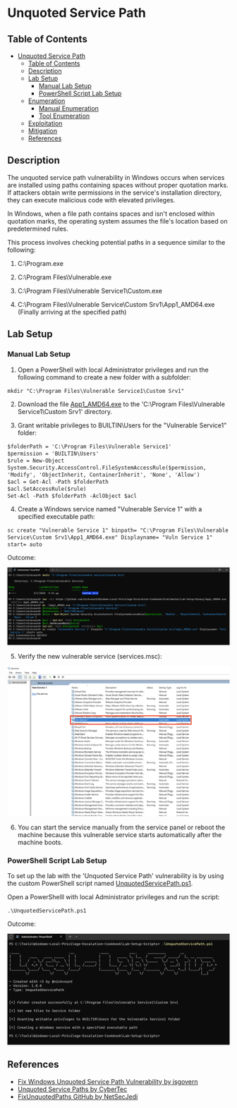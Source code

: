 # Unquoted Service Path

## Table of Contents

- [Unquoted Service Path](#unquoted-service-path)
  - [Table of Contents](#table-of-contents)
  - [Description](#description)
  - [Lab Setup](#lab-setup)
    - [Manual Lab Setup](#manual-lab-setup)
    - [PowerShell Script Lab Setup](#powershell-script-lab-setup)
  - [Enumeration](#enumeration)
    - [Manual Enumeration](#manual-enumeration)
    - [Tool Enumeration](#tool-enumeration)
  - [Exploitation](#exploitation)
  - [Mitigation](#mitigation)
  - [References](#references)

## Description

The unquoted service path vulnerability in Windows occurs when services are installed using paths containing spaces without proper quotation marks. If attackers obtain write permissions in the service's installation directory, they can execute malicious code with elevated privileges.

In Windows, when a file path contains spaces and isn't enclosed within quotation marks, the operating system assumes the file's location based on predetermined rules.

This process involves checking potential paths in a sequence similar to the following:

1) C:\Program.exe

2) C:\Program Files\Vulnerable.exe

3) C:\Program Files\Vulnerable Service1\Custom.exe

4) C:\Program Files\Vulnerable Service\Custom Srv1\App1_AMD64.exe (Finally arriving at the specified path)

## Lab Setup

### Manual Lab Setup

1) Open a PowerShell with local Administrator privileges and run the following command to create a new folder with a subfolder:

```
mkdir "C:\Program Files\Vulnerable Service1\Custom Srv1"
```
2) Download the file [App1_AMD64.exe](/Lab-Setup-Binary/App1_AMD64.exe) to the 'C:\Program Files\Vulnerable Service1\Custom Srv1' directory.

3) Grant writable privileges to BUILTIN\Users for the "Vulnerable Service1" folder:

```
$folderPath = 'C:\Program Files\Vulnerable Service1'
$permission = 'BUILTIN\Users'
$rule = New-Object System.Security.AccessControl.FileSystemAccessRule($permission, 'Modify', 'ObjectInherit, ContainerInherit', 'None', 'Allow')
$acl = Get-Acl -Path $folderPath
$acl.SetAccessRule($rule)
Set-Acl -Path $folderPath -AclObject $acl
```

4) Create a Windows service named "Vulnerable Service 1" with a specified executable path:

```
sc create "Vulnerable Service 1" binpath= "C:\Program Files\Vulnerable Service\Custom Srv1\App1_AMD64.exe" Displayname= "Vuln Service 1" start= auto
```

Outcome:

![Unquoted-Service-Path-Manual-Lab-Setup](/Pictures/Unquoted-Service-Path-Manual-Lab-Setup.png)

5) Verify the new vulnerable service (services.msc):

![Unquoted-Service-Path-Manual-Lab-Setup-Verify](/Pictures/Unquoted-Service-Path-Manual-Lab-Setup-Verify.png)

6) You can start the service manually from the service panel or reboot the machine because this vulnerable service starts automatically after the machine boots.

### PowerShell Script Lab Setup

To set up the lab with the 'Unquoted Service Path' vulnerability is by using the custom PowerShell script named [UnquotedServicePath.ps1](/Lab-Setup-Scripts/UnquotedServicePath.ps1).

Open a PowerShelll with local Administrator privileges and run the script:

```
.\UnquotedServicePath.ps1
```

Outcome:

![Unquoted-Service-Path-Script-Lab-Setup](/Pictures/Unquoted-Service-Path-Script-Lab-Setup.png)

## References

- [Fix Windows Unquoted Service Path Vulnerability by isgovern](https://isgovern.com/blog/how-to-fix-the-windows-unquoted-service-path-vulnerability/)
- [Unquoted Service Paths by CyberTec](https://kb.cybertecsecurity.com/knowledge/unquoted-service-paths)
- [FixUnquotedPaths GitHub by NetSecJedi](https://github.com/NetSecJedi/FixUnquotedPaths)
